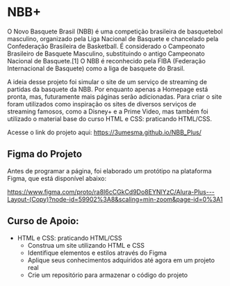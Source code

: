 # NBB+

O Novo Basquete Brasil (NBB) é uma competição brasileira de basquetebol masculino, organizado pela Liga Nacional de Basquete e chancelado pela Confederação Brasileira de Basketball. É considerado o Campeonato Brasileiro de Basquete Masculino, substituindo o antigo Campeonato Nacional de Basquete.[1] O NBB é reconhecido pela FIBA (Federação Internacional de Basquete) como a liga de basquete do Brasil.

A ideia desse projeto foi simular o site de um serviço de streaming de partidas da basquete da NBB. Por enquanto apenas a Homepage está pronta, mas, futuramente mais páginas serão adicionadas. Para criar o site foram utilizados como inspiração os sites de diversos serviços de streaming famosos, como a Disney+ e a Prime Video, mas também foi utilizado o material base do curso HTML e CSS: praticando HTML/CSS.

Acesse o link do projeto aqui: https://3umesma.github.io/NBB_Plus/

## Figma do Projeto
Antes de programar a página, foi elaborado um protótipo na plataforma Figma, que está disponível abaixo:

https://www.figma.com/proto/ra8I6cCGkCd9Do8EYNlYzC/Alura-Plus---Layout-(Copy)?node-id=59902%3A8&scaling=min-zoom&page-id=0%3A1

## Curso de Apoio:
- HTML e CSS: praticando HTML/CSS
  - Construa um site utilizando HTML e CSS
  - Identifique elementos e estilos através do Figma
  - Aplique seus conhecimentos adquiridos até agora em um projeto real
  - Crie um repositório para armazenar o código do projeto
